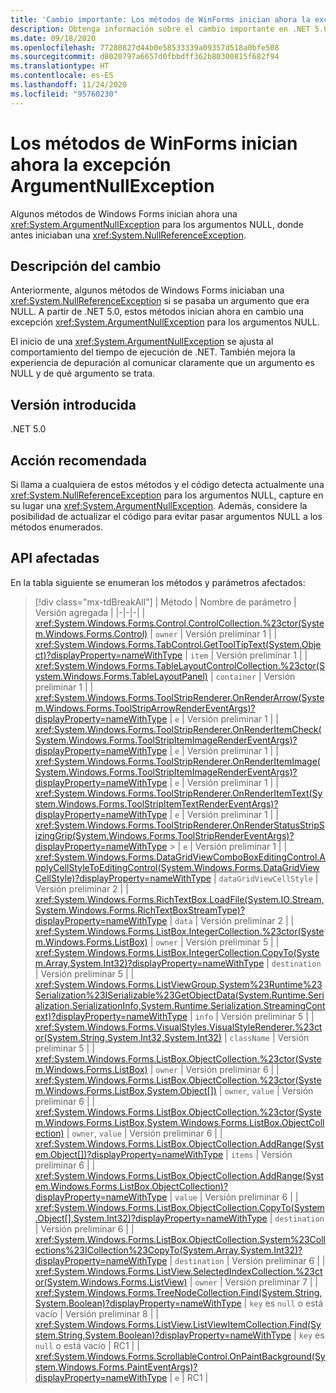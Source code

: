 ```yaml
---
title: 'Cambio importante: Los métodos de WinForms inician ahora la excepción ArgumentNullException'
description: Obtenga información sobre el cambio importante en .NET 5.0 por el que algunos métodos de Windows Forms ahora inician una excepción ArgumentNullException para los argumentos NULL.
ms.date: 09/18/2020
ms.openlocfilehash: 77280827d44b0e58533339a09357d518a0bfe508
ms.sourcegitcommit: d8020797a6657d0fbbdff362b80300815f682f94
ms.translationtype: HT
ms.contentlocale: es-ES
ms.lasthandoff: 11/24/2020
ms.locfileid: "95760230"
---
```

# <a name="winforms-methods-now-throw-argumentnullexception"></a>Los métodos de WinForms inician ahora la excepción ArgumentNullException

Algunos métodos de Windows Forms inician ahora una <xref:System.ArgumentNullException> para los argumentos NULL, donde antes iniciaban una <xref:System.NullReferenceException>.

## <a name="change-description"></a>Descripción del cambio

Anteriormente, algunos métodos de Windows Forms iniciaban una <xref:System.NullReferenceException> si se pasaba un argumento que era NULL. A partir de .NET 5.0, estos métodos inician ahora en cambio una excepción <xref:System.ArgumentNullException> para los argumentos NULL.

El inicio de una <xref:System.ArgumentNullException> se ajusta al comportamiento del tiempo de ejecución de .NET. También mejora la experiencia de depuración al comunicar claramente que un argumento es NULL y de qué argumento se trata.

## <a name="version-introduced"></a>Versión introducida

.NET 5.0

## <a name="recommended-action"></a>Acción recomendada

Si llama a cualquiera de estos métodos y el código detecta actualmente una <xref:System.NullReferenceException> para los argumentos NULL, capture en su lugar una <xref:System.ArgumentNullException>. Además, considere la posibilidad de actualizar el código para evitar pasar argumentos NULL a los métodos enumerados.

## <a name="affected-apis"></a>API afectadas

En la tabla siguiente se enumeran los métodos y parámetros afectados:

> [!div class="mx-tdBreakAll"]
> | Método | Nombre de parámetro | Versión agregada |
> |-|-|-|
> | <xref:System.Windows.Forms.Control.ControlCollection.%23ctor(System.Windows.Forms.Control)> | `owner` | Versión preliminar 1 |
> | <xref:System.Windows.Forms.TabControl.GetToolTipText(System.Object)?displayProperty=nameWithType> | `item` | Versión preliminar 1 |
> | <xref:System.Windows.Forms.TableLayoutControlCollection.%23ctor(System.Windows.Forms.TableLayoutPanel)> | `container` | Versión preliminar 1 |
> | <xref:System.Windows.Forms.ToolStripRenderer.OnRenderArrow(System.Windows.Forms.ToolStripArrowRenderEventArgs)?displayProperty=nameWithType> | `e` | Versión preliminar 1 |
> | <xref:System.Windows.Forms.ToolStripRenderer.OnRenderItemCheck(System.Windows.Forms.ToolStripItemImageRenderEventArgs)?displayProperty=nameWithType> | `e` | Versión preliminar 1 |
> | <xref:System.Windows.Forms.ToolStripRenderer.OnRenderItemImage(System.Windows.Forms.ToolStripItemImageRenderEventArgs)?displayProperty=nameWithType> | `e` | Versión preliminar 1 |
> | <xref:System.Windows.Forms.ToolStripRenderer.OnRenderItemText(System.Windows.Forms.ToolStripItemTextRenderEventArgs)?displayProperty=nameWithType> | `e` | Versión preliminar 1 |
> | <xref:System.Windows.Forms.ToolStripRenderer.OnRenderStatusStripSizingGrip(System.Windows.Forms.ToolStripRenderEventArgs)?displayProperty=nameWithType> > | `e` | Versión preliminar 1 |
> | <xref:System.Windows.Forms.DataGridViewComboBoxEditingControl.ApplyCellStyleToEditingControl(System.Windows.Forms.DataGridViewCellStyle)?displayProperty=nameWithType> | `dataGridViewCellStyle` | Versión preliminar 2 |
> | <xref:System.Windows.Forms.RichTextBox.LoadFile(System.IO.Stream,System.Windows.Forms.RichTextBoxStreamType)?displayProperty=nameWithType> | `data` | Versión preliminar 2 |
> | <xref:System.Windows.Forms.ListBox.IntegerCollection.%23ctor(System.Windows.Forms.ListBox)> | `owner` | Versión preliminar 5 |
> | <xref:System.Windows.Forms.ListBox.IntegerCollection.CopyTo(System.Array,System.Int32)?displayProperty=nameWithType> | `destination` | Versión preliminar 5 |
> | <xref:System.Windows.Forms.ListViewGroup.System%23Runtime%23Serialization%23ISerializable%23GetObjectData(System.Runtime.Serialization.SerializationInfo,System.Runtime.Serialization.StreamingContext)?displayProperty=nameWithType> | `info` | Versión preliminar 5 |
> | <xref:System.Windows.Forms.VisualStyles.VisualStyleRenderer.%23ctor(System.String,System.Int32,System.Int32)> | `className` | Versión preliminar 5 |
> | <xref:System.Windows.Forms.ListBox.ObjectCollection.%23ctor(System.Windows.Forms.ListBox)> | `owner` | Versión preliminar 6 |
> | <xref:System.Windows.Forms.ListBox.ObjectCollection.%23ctor(System.Windows.Forms.ListBox,System.Object[])> | `owner`, `value` | Versión preliminar 6 |
> | <xref:System.Windows.Forms.ListBox.ObjectCollection.%23ctor(System.Windows.Forms.ListBox,System.Windows.Forms.ListBox.ObjectCollection)> | `owner`, `value` | Versión preliminar 6 |
> | <xref:System.Windows.Forms.ListBox.ObjectCollection.AddRange(System.Object[])?displayProperty=nameWithType> | `items` | Versión preliminar 6 |
> | <xref:System.Windows.Forms.ListBox.ObjectCollection.AddRange(System.Windows.Forms.ListBox.ObjectCollection)?displayProperty=nameWithType> | `value` | Versión preliminar 6 |
> | <xref:System.Windows.Forms.ListBox.ObjectCollection.CopyTo(System.Object[],System.Int32)?displayProperty=nameWithType> | `destination` | Versión preliminar 6 |
> | <xref:System.Windows.Forms.ListBox.ObjectCollection.System%23Collections%23ICollection%23CopyTo(System.Array,System.Int32)?displayProperty=nameWithType> | `destination` | Versión preliminar 6 |
> | <xref:System.Windows.Forms.ListView.SelectedIndexCollection.%23ctor(System.Windows.Forms.ListView)> | `owner` | Versión preliminar 7 |
> | <xref:System.Windows.Forms.TreeNodeCollection.Find(System.String,System.Boolean)?displayProperty=nameWithType> | `key` es `null` o está vacío | Versión preliminar 8 |
> | <xref:System.Windows.Forms.ListView.ListViewItemCollection.Find(System.String,System.Boolean)?displayProperty=nameWithType> | `key` es `null` o está vacío | RC1 |
> | <xref:System.Windows.Forms.ScrollableControl.OnPaintBackground(System.Windows.Forms.PaintEventArgs)?displayProperty=nameWithType> | `e` | RC1 |

<!--

### Affected APIs

- `M:System.Windows.Forms.Control.ControlCollection.#ctor(System.Windows.Forms.Control)`
- `M:System.Windows.Forms.TabControl.GetToolTipText(System.Object)`
- `M:System.Windows.Forms.TableLayoutControlCollection.#ctor(System.Windows.Forms.TableLayoutPanel)`
- `M:System.Windows.Forms.ToolStripRenderer.OnRenderArrow(System.Windows.Forms.ToolStripArrowRenderEventArgs)`
- `M:System.Windows.Forms.ToolStripRenderer.OnRenderItemImage(System.Windows.Forms.ToolStripItemImageRenderEventArgs)`
- `M:System.Windows.Forms.ToolStripRenderer.OnRenderItemCheck(System.Windows.Forms.ToolStripItemImageRenderEventArgs)`
- `M:System.Windows.Forms.ToolStripRenderer.OnRenderItemText(System.Windows.Forms.ToolStripItemTextRenderEventArgs)`
- `M:System.Windows.Forms.ToolStripRenderer.OnRenderStatusStripSizingGrip(System.Windows.Forms.ToolStripRenderEventArgs)`
- `M:System.Windows.Forms.DataGridViewComboBoxEditingControl.ApplyCellStyleToEditingControl(System.Windows.Forms.DataGridViewCellStyle)`
- `M:System.Windows.Forms.RichTextBox.LoadFile(System.IO.Stream,System.Windows.Forms.RichTextBoxStreamType)`
- `M:System.Windows.Forms.ListViewGroup.System#Runtime#Serialization#ISerializable#GetObjectData(System.Runtime.Serialization.SerializationInfo,System.Runtime.Serialization.StreamingContext)`
- `M:System.Windows.Forms.VisualStyles.VisualStyleRenderer.#ctor(System.String,System.Int32,System.Int32)`
- `M:System.Windows.Forms.ListBox.IntegerCollection.#ctor(System.Windows.Forms.ListBox)`
- `M:System.Windows.Forms.ListBox.IntegerCollection.CopyTo(System.Array,System.Int32)`
- `M:System.Windows.Forms.ListBox.ObjectCollection.#ctor(System.Windows.Forms.ListBox)`
- `M:System.Windows.Forms.ListBox.ObjectCollection.#ctor(System.Windows.Forms.ListBox,System.Object[])`
- `M:System.Windows.Forms.ListBox.ObjectCollection.#ctor(System.Windows.Forms.ListBox,System.Windows.Forms.ListBox.ObjectCollection)`
- `M:System.Windows.Forms.ListBox.ObjectCollection.AddRange(System.Object[])`
- `M:System.Windows.Forms.ListBox.ObjectCollection.AddRange(System.Windows.Forms.ListBox.ObjectCollection)`
- `M:System.Windows.Forms.ListBox.ObjectCollection.CopyTo(System.Object[],System.Int32)`
- `M:System.Windows.Forms.ListBox.ObjectCollection.System#Collections#ICollection#CopyTo(System.Array,System.Int32)`
- `M:System.Windows.Forms.ListView.SelectedIndexCollection.#ctor(System.Windows.Forms.ListView)`
- `M:System.Windows.Forms.TreeNodeCollection.Find(System.String,System.Boolean)`
- `M:System.Windows.Forms.ListView.ListViewItemCollection.Find(System.String,System.Boolean)`
- `M:System.Windows.Forms.ScrollableControl.OnPaintBackground(System.Windows.Forms.PaintEventArgs)`

### Category

Windows Forms

-->
